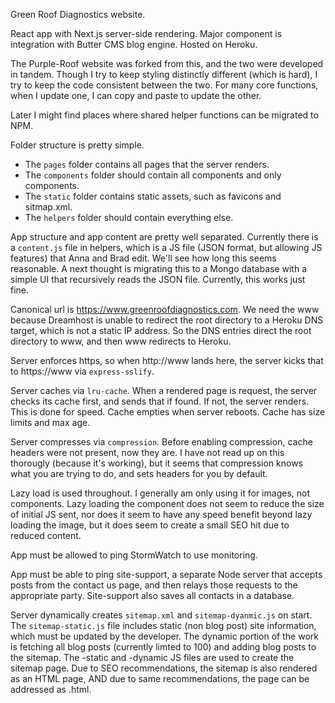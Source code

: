 Green Roof Diagnostics website.

React app with Next.js server-side rendering.
Major component is integration with Butter CMS blog engine.
Hosted on Heroku.

The Purple-Roof website was forked from this, and the two were developed in tandem.  Though I try to keep styling distinctly different (which is hard), I try to keep the code consistent between the two. For many core functions, when I update one, I can copy and paste to update the other.

Later I might find places where shared helper functions can be migrated to NPM.

Folder structure is pretty simple.
* The `pages` folder contains all pages that the server renders.  
* The `components` folder should contain all components and only components. 
* The `static` folder contains static assets, such as favicons and  sitmap.xml.
* The `helpers` folder should contain everything else.

App structure and app content are pretty well separated.  Currently there is a `content.js` file in helpers, which is a JS file (JSON format, but allowing JS features) that Anna and Brad edit. We'll see how long this seems reasonable. A next thought is migrating this to a Mongo database with a simple UI that recursively reads the JSON file. Currently, this works just fine. 

Canonical url is https://www.greenroofdiagnostics.com.  We need the www because Dreamhost is unable to redirect the root directory to a Heroku DNS target, which is not a static IP address.  So the DNS entries direct the root directory to www, and then www redirects to Heroku.

Server enforces https, so when http://www lands here, the server kicks that to https://www via `express-sslify`.

Server caches via `lru-cache`. When a rendered page is request, the server checks its cache first, and sends that if found. If not, the server renders. This is done for speed.  Cache empties when server reboots. Cache has size limits and max age.

Server compresses via `compression`. Before enabling compression, cache headers were not present, now they are. I have not read up on this thorougly (because it's working), but it seems that compression knows what you are trying to do, and sets headers for you by default.

Lazy load is used throughout.  I generally am only using it for images, not components. Lazy loading the component does not seem to reduce the size of initial JS sent, nor does it seem to have any speed benefit beyond lazy loading the image, but it does seem to create a small SEO hit due to reduced content.

App must be allowed to ping StormWatch to use monitoring.

App must be able to ping site-support, a separate Node server that accepts posts from the contact us page, and then relays those requests to the appropriate party. Site-support also saves all contacts in a database.

Server dynamically creates `sitemap.xml` and `sitemap-dyanmic.js` on start. The `sitemap-static.js` file includes static (non blog post) site information, which must be updated by the developer.  The dynamic portion of the work is fetching all blog posts (currently limted to 100) and adding blog posts to the sitemap.  The -static and -dynamic JS files are used to create the sitemap page.  Due to SEO recommendations, the sitemap is also rendered as an HTML page, AND due to same recommendations, the page can be addressed as .html.


